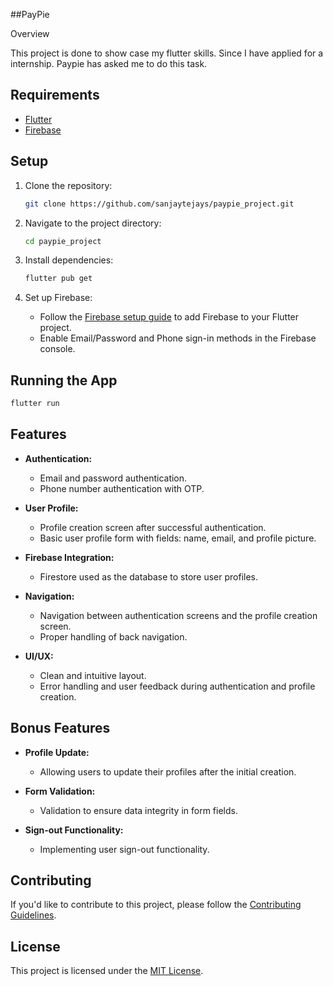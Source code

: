 

##PayPie

 Overview

This project is done to show case my flutter skills. Since I have applied for a internship. Paypie has asked me to do this task.

## Requirements

- [Flutter](https://flutter.dev/docs/get-started/install)
- [Firebase](https://firebase.google.com/docs/flutter/setup)

## Setup

1. Clone the repository:

   ```bash
   git clone https://github.com/sanjaytejays/paypie_project.git
   ```

2. Navigate to the project directory:

   ```bash
   cd paypie_project
   ```

3. Install dependencies:

   ```bash
   flutter pub get
   ```

4. Set up Firebase:
   - Follow the [Firebase setup guide](https://firebase.google.com/docs/flutter/setup) to add Firebase to your Flutter project.
   - Enable Email/Password and Phone sign-in methods in the Firebase console.


## Running the App

```bash
flutter run
```

## Features

- **Authentication:**
  - Email and password authentication.
  - Phone number authentication with OTP.

- **User Profile:**
  - Profile creation screen after successful authentication.
  - Basic user profile form with fields: name, email, and profile picture.

- **Firebase Integration:**
  - Firestore used as the database to store user profiles.

- **Navigation:**
  - Navigation between authentication screens and the profile creation screen.
  - Proper handling of back navigation.

- **UI/UX:**
  - Clean and intuitive layout.
  - Error handling and user feedback during authentication and profile creation.

## Bonus Features

- **Profile Update:**
  - Allowing users to update their profiles after the initial creation.

- **Form Validation:**
  - Validation to ensure data integrity in form fields.

- **Sign-out Functionality:**
  - Implementing user sign-out functionality.

## Contributing

If you'd like to contribute to this project, please follow the [Contributing Guidelines](CONTRIBUTING.md).

## License

This project is licensed under the [MIT License](LICENSE).
